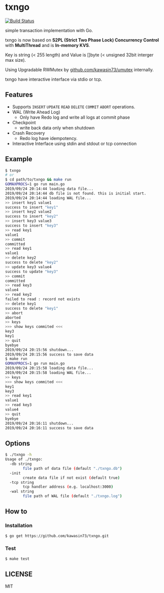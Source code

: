 # txngo

[![Build Status](https://github.com/kawasin73/txngo/workflows/Go/badge.svg)](https://github.com/kawasin73/txngo/actions)

simple transaction implementation with Go.

txngo is now based on **S2PL (Strict Two Phase Lock) Concurrency Control** with **MultiThread** and is **In-memory KVS**.

Key is string (< 255 length) and Value is []byte (< unsigned 32bit interger max size).

Using Upgradable RWMutex by [github.com/kawasin73/umutex](https://github.com/kawasin73/umutex) internally.

txngo have interactive interface via stdio or tcp.  

## Features

- Supports `INSERT` `UPDATE` `READ` `DELETE` `COMMIT` `ABORT` operations.
- WAL (Write Ahead Log)
  - Only have Redo log and write all logs at commit phase 
- Checkpoint
  - write back data only when shutdown
- Crash Recovery
  - Redo log have idempotency.
- Interactive Interface using stdin and stdout or tcp connection

## Example

```bash
$ txngo
# or
$ cd path/to/txngo && make run
GOMAXPROCS=1 go run main.go
2019/09/24 20:14:44 loading data file...
2019/09/24 20:14:44 db file is not found. this is initial start.
2019/09/24 20:14:44 loading WAL file...
>> insert key1 value1
success to insert "key1"
>> insert key2 value2
success to insert "key2"
>> insert key3 value3
success to insert "key3"
>> read key1
value1
>> commit
committed
>> read key1
value1
>> delete key2
success to delete "key2"
>> update key3 value4
success to update "key3"
>> commit
committed
>> read key3
value4
>> read key2
failed to read : record not exists
>> delete key1
success to delete "key1"
>> abort
aborted
>> keys
>>> show keys commited <<<
key3
key1
>> quit
byebye
2019/09/24 20:15:56 shutdown...
2019/09/24 20:15:56 success to save data
$ make run
GOMAXPROCS=1 go run main.go
2019/09/24 20:15:58 loading data file...
2019/09/24 20:15:58 loading WAL file...
>> keys
>>> show keys commited <<<
key1
key3
>> read key1
value1
>> read key3
value4
>> quit
byebye
2019/09/24 20:16:11 shutdown...
2019/09/24 20:16:11 success to save data
```

## Options

```bash
$ ./txngo -h
Usage of ./txngo:
  -db string
    	file path of data file (default "./txngo.db")
  -init
    	create data file if not exist (default true)
  -tcp string
    	tcp handler address (e.g. localhost:3000)
  -wal string
    	file path of WAL file (default "./txngo.log")
```

## How to

### Installation

```bash
$ go get https://github.com/kawasin73/txngo.git
```

### Test

```bash
$ make test
```

## LICENSE

MIT

